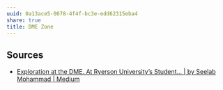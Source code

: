 ```yaml
---
uuid: 0a13ace5-0078-4f4f-bc3e-edd62315eba4
share: true
title: DME Zone
---
```

## Sources

* [Exploration at the DME. At Ryerson University’s Student… | by Seelab Mohammad | Medium](https://medium.com/@SeelabMohammad/exploration-at-the-dme-264fa6c51c6a)